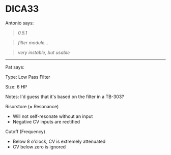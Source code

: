 # DICA33

Antonio says: 

> *0.5.1*

> *filter module...*

> *very instable, but usable*
---
Pat says:

Type: Low Pass Filter

Size: 6 HP

Notes: I'd guess that it's based on the filter in a TB-303?

Risorstore (= Resonance)

- Will not self-resonate without an input
- Negative CV inputs are rectified

Cutoff (Frequency)

- Below 8 o'clock, CV is extremely attenuated
- CV below zero is ignored
